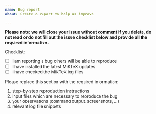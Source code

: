```yaml
---
name: Bug report
about: Create a report to help us improve

---
```


**Please note: we will close your issue without comment if you delete, do not read or do not fill out the issue checklist below and provide all the required information.**

Checklist:
- [ ] I am reporting a bug others will be able to reproduce
- [ ] I have installed the latest MiKTeX updates
- [ ] I have checked the MiKTeX log files

Please replace this section with the required information:
1. step-by-step reproduction instructions
2. input files which are necessary to reproduce the bug
3. your observations (command output, screenshots, ...)
4. relevant log file snippets
